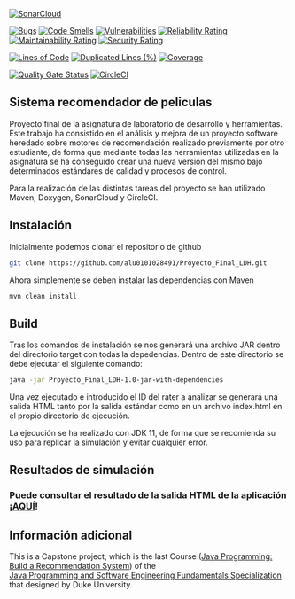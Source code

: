 [![SonarCloud](https://sonarcloud.io/images/project_badges/sonarcloud-white.svg)](https://sonarcloud.io/summary/new_code?id=alu0101028491_Proyecto_Final_LDH)

[![Bugs](https://sonarcloud.io/api/project_badges/measure?project=alu0101028491_Proyecto_Final_LDH&metric=bugs)](https://sonarcloud.io/summary/new_code?id=alu0101028491_Proyecto_Final_LDH) [![Code Smells](https://sonarcloud.io/api/project_badges/measure?project=alu0101028491_Proyecto_Final_LDH&metric=code_smells)](https://sonarcloud.io/summary/new_code?id=alu0101028491_Proyecto_Final_LDH) [![Vulnerabilities](https://sonarcloud.io/api/project_badges/measure?project=alu0101028491_Proyecto_Final_LDH&metric=vulnerabilities)](https://sonarcloud.io/summary/new_code?id=alu0101028491_Proyecto_Final_LDH) [![Reliability Rating](https://sonarcloud.io/api/project_badges/measure?project=alu0101028491_Proyecto_Final_LDH&metric=reliability_rating)](https://sonarcloud.io/summary/new_code?id=alu0101028491_Proyecto_Final_LDH)  [![Maintainability Rating](https://sonarcloud.io/api/project_badges/measure?project=alu0101028491_Proyecto_Final_LDH&metric=sqale_rating)](https://sonarcloud.io/summary/new_code?id=alu0101028491_Proyecto_Final_LDH) [![Security Rating](https://sonarcloud.io/api/project_badges/measure?project=alu0101028491_Proyecto_Final_LDH&metric=security_rating)](https://sonarcloud.io/summary/new_code?id=alu0101028491_Proyecto_Final_LDH) 

[![Lines of Code](https://sonarcloud.io/api/project_badges/measure?project=alu0101028491_Proyecto_Final_LDH&metric=ncloc)](https://sonarcloud.io/summary/new_code?id=alu0101028491_Proyecto_Final_LDH) [![Duplicated Lines (%)](https://sonarcloud.io/api/project_badges/measure?project=alu0101028491_Proyecto_Final_LDH&metric=duplicated_lines_density)](https://sonarcloud.io/summary/new_code?id=alu0101028491_Proyecto_Final_LDH) [![Coverage](https://sonarcloud.io/api/project_badges/measure?project=alu0101028491_Proyecto_Final_LDH&metric=coverage)](https://sonarcloud.io/summary/new_code?id=alu0101028491_Proyecto_Final_LDH)

[![Quality Gate Status](https://sonarcloud.io/api/project_badges/measure?project=alu0101028491_Proyecto_Final_LDH&metric=alert_status)](https://sonarcloud.io/summary/new_code?id=alu0101028491_Proyecto_Final_LDH) [![CircleCI](https://dl.circleci.com/status-badge/img/gh/alu0101028491/Proyecto_Final_LDH/tree/main.svg?style=svg)](https://dl.circleci.com/status-badge/redirect/gh/alu0101028491/Proyecto_Final_LDH/tree/main)


## Sistema recomendador de peliculas 
Proyecto final de la asignatura de laboratorio de desarrollo y herramientas. Este trabajo ha consistido en el análisis y mejora de un proyecto software heredado sobre motores de recomendación realizado previamente por otro estudiante, de forma que mediante todas las herramientas utilizadas en la asignatura se ha conseguido crear una nueva versión del mismo bajo determinados estándares de calidad y procesos de control.

Para la realización de las distintas tareas del proyecto se han utilizado Maven, Doxygen, SonarCloud y CircleCI.

## Instalación

Inicialmente podemos clonar el repositorio de github
```bash
git clone https://github.com/alu0101028491/Proyecto_Final_LDH.git
```
Ahora simplemente se deben instalar las dependencias con Maven
```bash
mvn clean install
```

## Build
Tras los comandos de instalación se nos generará una archivo JAR dentro del directorio target con todas la depedencias. Dentro de este directorio se debe ejecutar el siguiente comando:

```bash
java -jar Proyecto_Final_LDH-1.0-jar-with-dependencies
```
Una vez ejecutado e introducido el ID del rater a analizar se generará una salida HTML tanto por la salida estándar como en un archivo index.html en el propio directorio de ejecución.

La ejecución se ha realizado con JDK 11, de forma que se recomienda su uso para replicar la simulación y evitar cualquier error.

## Resultados de simulación

### Puede consultar el resultado de la salida HTML de la aplicación ¡[AQUÍ](https://alu0101028491.github.io/Proyecto_Final_LDH/)!


## Información adicional
This is a Capstone project, which is the last Course ([Java Programming: Build a Recommendation System](https://www.coursera.org/learn/java-programming-design-principles?specialization=java-programming)) of the <br />
[Java Programming and Software Engineering Fundamentals Specialization](https://www.coursera.org/specializations/java-programming) that designed by Duke University.

